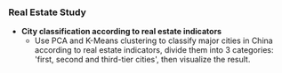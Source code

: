### Real Estate Study

- **City classification according to real estate indicators**
  - Use PCA and K-Means clustering to classify major cities in China according to real estate indicators, divide them into 3 categories: 'first, second and third-tier cities', then visualize the result. 
